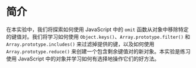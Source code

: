 # 简介

在本实验中，我们将探索如何使用 JavaScript 中的 `omit` 函数从对象中移除特定的键值对。我们将学习如何使用 `Object.keys()`、`Array.prototype.filter()` 和 `Array.prototype.includes()` 来过滤掉提供的键，以及如何使用 `Array.prototype.reduce()` 来创建一个包含剩余键值对的新对象。本实验是练习使用 JavaScript 中的对象并学习如何有选择地操作它们的好方法。
